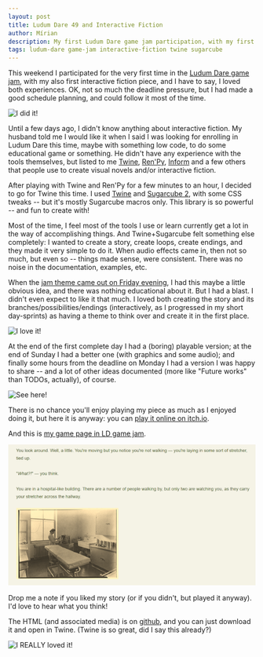 ```yaml
---
layout: post
title: Ludum Dare 49 and Interactive Fiction
author: Mírian
description: My first Ludum Dare game jam participation, with my first interactive fiction piece, using Twine and Sugarcube
tags: ludum-dare game-jam interactive-fiction twine sugarcube
---
```


This weekend I participated for the very first time in the [Ludum Dare game jam](https://ldjam.com/), with my also first interactive fiction piece, and I have to say, I loved both experiences. OK, not so much the deadline pressure, but I had made a good schedule planning, and could follow it most of the time.

![I did it!](https://media.giphy.com/media/l4EpblDY4msVtKAOk/giphy.gif)

Until a few days ago, I didn't know anything about interactive fiction. My husband told me I would like it when I said I was looking for enrolling in Ludum Dare this time, maybe with something low code, to do some educational game or something. He didn't have any experience with the tools themselves, but listed to me [Twine](https://twinery.org/), [Ren'Py](https://www.renpy.org/), [Inform](http://inform7.com/) and a few others that people use to create visual novels and/or interactive fiction. 

After playing with Twine and Ren'Py for a few minutes to an hour, I decided to go for Twine this time. I used [Twine](twinery.org/) and [Sugarcube 2](https://www.motoslave.net/sugarcube/2/docs/), with some CSS tweaks -- but it's mostly Sugarcube macros only. This library is so powerful -- and fun to create with!

Most of the time, I feel most of the tools I use or learn currently get a lot in the way of accomplishing things. And Twine+Sugarcube felt something else completely: I wanted to create a story, create loops, create endings, and they made it very simple to do it. When audio effects came in, then not so much, but even so -- things made sense, were consistent. There was no noise in the documentation, examples, etc.

When the [jam theme came out on Friday evening](https://ldjam.com/events/ludum-dare/49/), I had this maybe a little obvious idea, and there was nothing educational about it. But I had a blast. I didn't even expect to like it that much. I loved both creating the story and its branches/possibilities/endings (interactively, as I progressed in my short day-sprints) as having a theme to think over and create it in the first place.

![I love it!](https://media.giphy.com/media/cstHEo3umAADEfFAvZ/giphy.gif)

At the end of the first complete day I had a (boring) playable version; at the end of Sunday I had a better one (with graphics and some audio); and finally some hours from the deadline on Monday I had a version I was happy to share -- and a lot of other ideas documented (more like "Future works" than TODOs, actually), of course.

![See here!](httpshttps://media.giphy.com/media/Rdod7XvXQjzCVpiDnR/giphy.gif)

There is no chance you'll enjoy playing my piece as much as I enjoyed doing it, but here it is anyway: you can [play it online on itch.io](https://mirianbr.itch.io/asylum).

And this is [my game page in LD game jam](https://ldjam.com/events/ludum-dare/49/asylum).

![A screenshot of Asylum, my interactive fiction piece for Ludum Dare 49.](https://github.com/mirianbr/asylum/blob/main/screenshots/ld-screenshot.png)

Drop me a note if you liked my story (or if you didn't, but played it anyway). I'd love to hear what you think!

The HTML (and associated media) is on [github](https://github.com/mirianbr/asylum), and you can just download it and open in Twine. (Twine is so great, did I say this already?)

![I REALLY loved it!](https://media.giphy.com/media/3NhDtlwC13xh8HVCMj/giphy.gif)
